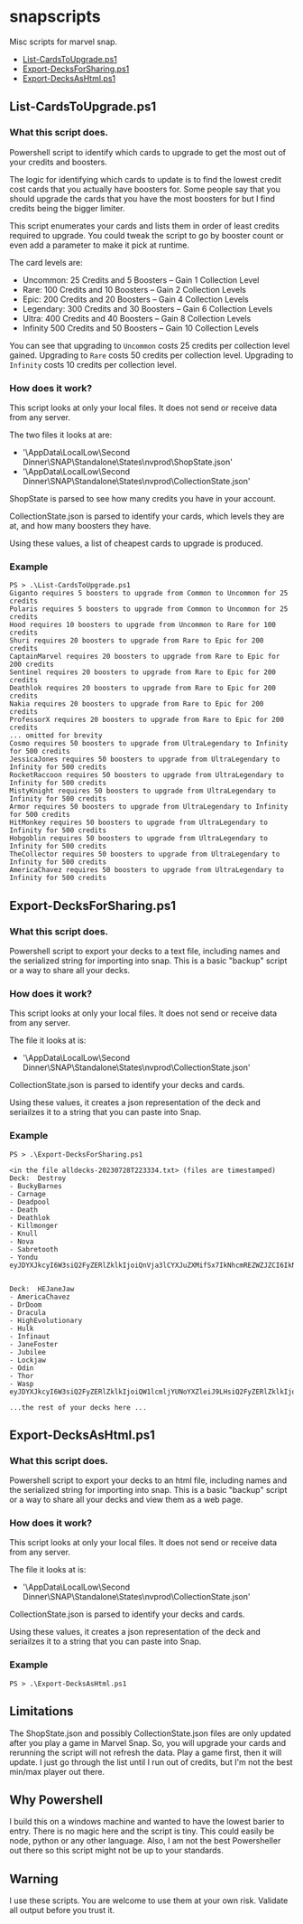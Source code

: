 # snapscripts
Misc scripts for marvel snap.

* [List-CardsToUpgrade.ps1](#list-cardstoupgradeps1)
* [Export-DecksForSharing.ps1](#export-decksforsharingps1)
* [Export-DecksAsHtml.ps1](#export-decksashtmlps1)

## List-CardsToUpgrade.ps1

### What this script does.

Powershell script to identify which cards to upgrade to get the most out of your credits and boosters.

The logic for identifying which cards to update is to find the lowest credit cost cards that you actually have boosters for.  Some people say that you should upgrade the cards that you have the most boosters for but I find credits being the bigger limiter.  

This script enumerates your cards and lists them in order of least credits required to upgrade.  You could tweak the script to go by booster count or even add a parameter to make it pick at runtime.

The card levels are:

* Uncommon: 25 Credits and 5 Boosters – Gain 1 Collection Level
* Rare: 100 Credits and 10 Boosters – Gain 2 Collection Levels
* Epic: 200 Credits and 20 Boosters – Gain 4 Collection Levels
* Legendary: 300 Credits and 30 Boosters – Gain 6 Collection Levels
* Ultra: 400 Credits and 40 Boosters – Gain 8 Collection Levels
* Infinity 500 Credits and 50 Boosters – Gain 10 Collection Levels

You can see that upgrading to `Uncommon` costs 25 credits per collection level gained.  Upgrading to `Rare` costs 50 credits per collection level.  Upgrading to `Infinity` costs 10 credits per collection level.

### How does it work?

This script looks at only your local files.  It does not send or receive data from any server.

The two files it looks at are:

* '\AppData\LocalLow\Second Dinner\SNAP\Standalone\States\nvprod\ShopState.json'
* '\AppData\LocalLow\Second Dinner\SNAP\Standalone\States\nvprod\CollectionState.json'

ShopState is parsed to see how many credits you have in your account.

CollectionState.json is parsed to identify your cards, which levels they are at, and how many boosters they have.

Using these values, a list of cheapest cards to upgrade is produced.

### Example

```
PS > .\List-CardsToUpgrade.ps1
Giganto requires 5 boosters to upgrade from Common to Uncommon for 25 credits
Polaris requires 5 boosters to upgrade from Common to Uncommon for 25 credits
Hood requires 10 boosters to upgrade from Uncommon to Rare for 100 credits
Shuri requires 20 boosters to upgrade from Rare to Epic for 200 credits
CaptainMarvel requires 20 boosters to upgrade from Rare to Epic for 200 credits
Sentinel requires 20 boosters to upgrade from Rare to Epic for 200 credits
Deathlok requires 20 boosters to upgrade from Rare to Epic for 200 credits
Nakia requires 20 boosters to upgrade from Rare to Epic for 200 credits
ProfessorX requires 20 boosters to upgrade from Rare to Epic for 200 credits
... omitted for brevity
Cosmo requires 50 boosters to upgrade from UltraLegendary to Infinity for 500 credits
JessicaJones requires 50 boosters to upgrade from UltraLegendary to Infinity for 500 credits
RocketRaccoon requires 50 boosters to upgrade from UltraLegendary to Infinity for 500 credits
MistyKnight requires 50 boosters to upgrade from UltraLegendary to Infinity for 500 credits
Armor requires 50 boosters to upgrade from UltraLegendary to Infinity for 500 credits
HitMonkey requires 50 boosters to upgrade from UltraLegendary to Infinity for 500 credits
Hobgoblin requires 50 boosters to upgrade from UltraLegendary to Infinity for 500 credits
TheCollector requires 50 boosters to upgrade from UltraLegendary to Infinity for 500 credits
AmericaChavez requires 50 boosters to upgrade from UltraLegendary to Infinity for 500 credits
```

## Export-DecksForSharing.ps1

### What this script does.

Powershell script to export your decks to a text file, including names and the serialized string for importing into snap.  This is a basic "backup" script or a way to share all your decks.

### How does it work?

This script looks at only your local files.  It does not send or receive data from any server.

The file it looks at is:

* '\AppData\LocalLow\Second Dinner\SNAP\Standalone\States\nvprod\CollectionState.json'

CollectionState.json is parsed to identify your decks and cards.

Using these values, it creates a json representation of the deck and seriailzes it to a string that you can paste into Snap.

### Example

```
PS > .\Export-DecksForSharing.ps1

<in the file alldecks-20230728T223334.txt> (files are timestamped)
Deck:  Destroy
- BuckyBarnes
- Carnage
- Deadpool
- Death
- Deathlok
- Killmonger
- Knull
- Nova
- Sabretooth
- Yondu
eyJDYXJkcyI6W3siQ2FyZERlZklkIjoiQnVja3lCYXJuZXMifSx7IkNhcmREZWZJZCI6IkNhcm5hZ2UifSx7IkNhcmREZWZJZCI6IkRlYWRwb29sIn0seyJDYXJkRGVmSWQiOiJEZWF0aCJ9LHsiQ2FyZERlZklkIjoiRGVhdGhsb2sifSx7IkNhcmREZWZJZCI6IktpbGxtb25nZXIifSx7IkNhcmREZWZJZCI6IktudWxsIn0seyJDYXJkRGVmSWQiOiJOb3ZhIn0seyJDYXJkRGVmSWQiOiJTYWJyZXRvb3RoIn0seyJDYXJkRGVmSWQiOiJWZW5vbSJ9LHsiQ2FyZERlZklkIjoiV29sdmVyaW5lIn0seyJDYXJkRGVmSWQiOiJZb25kdSJ9XX0=


Deck:  HEJaneJaw
- AmericaChavez
- DrDoom
- Dracula
- HighEvolutionary
- Hulk
- Infinaut
- JaneFoster
- Jubilee
- Lockjaw
- Odin
- Thor
- Wasp
eyJDYXJkcyI6W3siQ2FyZERlZklkIjoiQW1lcmljYUNoYXZleiJ9LHsiQ2FyZERlZklkIjoiRHJEb29tIn0seyJDYXJkRGVmSWQiOiJEcmFjdWxhIn0seyJDYXJkRGVmSWQiOiJIaWdoRXZvbHV0aW9uYXJ5In0seyJDYXJkRGVmSWQiOiJIdWxrIn0seyJDYXJkRGVmSWQiOiJJbmZpbmF1dCJ9LHsiQ2FyZERlZklkIjoiSmFuZUZvc3RlciJ9LHsiQ2FyZERlZklkIjoiSnViaWxlZSJ9LHsiQ2FyZERlZklkIjoiTG9ja2phdyJ9LHsiQ2FyZERlZklkIjoiT2RpbiJ9LHsiQ2FyZERlZklkIjoiVGhvciJ9LHsiQ2FyZERlZklkIjoiV2FzcCJ9XX0=

...the rest of your decks here ...

```

## Export-DecksAsHtml.ps1

### What this script does.

Powershell script to export your decks to an html file, including names and the serialized string for importing into snap.  This is a basic "backup" script or a way to share all your decks and view them as a web page.

### How does it work?

This script looks at only your local files.  It does not send or receive data from any server.

The file it looks at is:

* '\AppData\LocalLow\Second Dinner\SNAP\Standalone\States\nvprod\CollectionState.json'

CollectionState.json is parsed to identify your decks and cards.

Using these values, it creates a json representation of the deck and seriailzes it to a string that you can paste into Snap.

### Example

```
PS > .\Export-DecksAsHtml.ps1
```

## Limitations

The ShopState.json and possibly CollectionState.json files are only updated after you play a game in Marvel Snap.  So, you will upgrade your cards and rerunning the script will not refresh the data.  Play a game first, then it will update.  I just go through the list until I run out of credits, but I'm not the best min/max player out there.

## Why Powershell

I build this on a windows machine and wanted to have the lowest barier to entry.  There is no magic here and the script is tiny.  This could easily be node, python or any other language.  Also, I am not the best Powersheller out there so this script might not be up to your standards.

## Warning

I use these scripts.  You are welcome to use them at your own risk.  Validate all output before you trust it.
